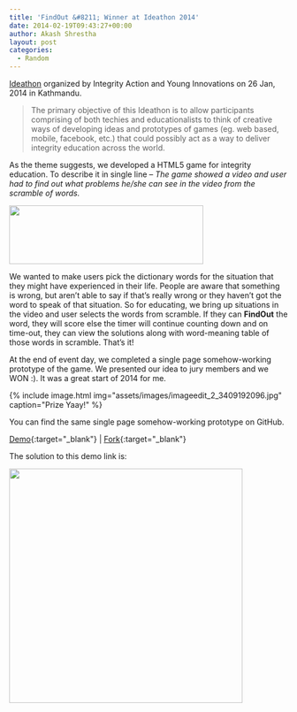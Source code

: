 ```yaml
---
title: 'FindOut &#8211; Winner at Ideathon 2014'
date: 2014-02-19T09:43:27+00:00
author: Akash Shrestha
layout: post
categories:
  - Random
---
```

<a title="Ideathon@YoungInnovations" href="http://www.younginnovations.com.np/ideathon/" target="_blank">Ideathon</a> organized by Integrity Action and Young Innovations on 26 Jan, 2014 in Kathmandu.

> The primary objective of this Ideathon is to allow participants comprising of both techies and educationalists to think of creative ways of developing ideas and prototypes of games (eg. web based, mobile, facebook, etc.) that could possibly act as a way to deliver integrity education across the world.

As the theme suggests, we developed a HTML5 game for integrity education. To describe it in single line &#8211; _The game showed a video and user had to find out what problems he/she can see in the video from the scramble of words._<!--more-->

<img class=" aligncenter" src="http://akasey.github.io/findout/logo.png" alt="" width="351" height="106" />

We wanted to make users pick the dictionary words for the situation that they might have experienced in their life. People are aware that something is wrong, but aren&#8217;t able to say if that&#8217;s really wrong or they haven&#8217;t got the word to speak of that situation. So for educating, we bring up situations in the video and user selects the words from scramble. If they can **FindOut** the word, they will score else the timer will continue counting down and on time-out, they can view the solutions along with word-meaning table of those words in scramble. That&#8217;s it!

At the end of event day, we completed a single page somehow-working prototype of the game. We presented our idea to jury members and we WON :). It was a great start of 2014 for me.

{% include image.html img="assets/images/imageedit_2_3409192096.jpg" caption="Prize Yaay!" %}

You can find the same single page somehow-working prototype on GitHub.

[Demo](http://akasey.github.io/findout/){:target="_blank"} \| [Fork](https://github.com/akasey/findout){:target="_blank"}

The solution to this demo link is:

<img class="alignnone" src="http://akasey.github.io/findout/solution.png" alt="" width="422" height="424" />
